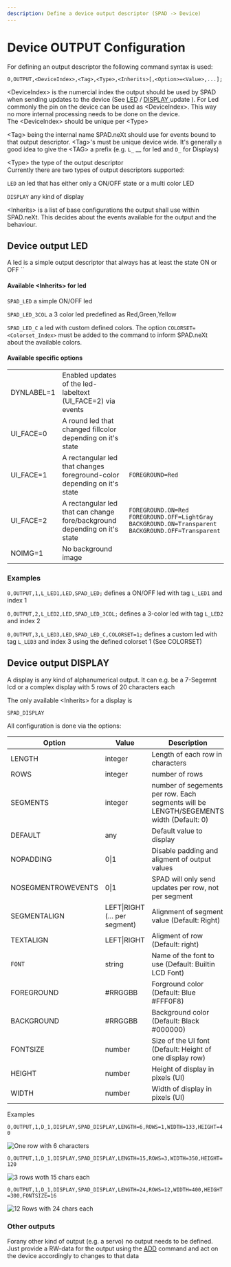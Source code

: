 ```yaml
---
description: Define a device output descriptor (SPAD -> Device)
---
```


# Device OUTPUT Configuration

For defining an output descriptor the following command syntax is used:

```
0,OUTPUT,<DeviceIndex>,<Tag>,<Type>,<Inherits>[,<Option>=<Value>,...];
```

\<DeviceIndex> is the numercial index the output should be used by SPAD when sending updates to the device (See [LED](../../device-led-update-channel-6.md) / [DISPLAY ](../../device-display-update-channel-7.md)update   ). For Led commonly the pin on the device can be used as \<DeviceIndex>. This way no more internal processing needs to be done on the device. \
The \<DeviceIndex> should be unique per \<Type>

\<Tag> being the internal name SPAD.neXt should use for events bound to that output descriptor. \<Tag>'s must be unique device wide. It's generally a good idea to give the \<TAG> a prefix (e.g. `L_` __ for led and `D_` for Displays)

\<Type> the type of the output descriptor\
Currently there are two types of output descriptors  supported:

`LED` an led that has either only a ON/OFF state or a multi color LED

`DISPLAY` any kind of display&#x20;

\<Inherits> is a list of base configurations the output shall use within SPAD.neXt. This decides about the events available for the output and the behaviour.

## Device output LED

A led is a simple output descriptor that always has at least the state ON or OFF ``&#x20;

#### Available \<Inherits> for led

`SPAD_LED`  a simple ON/OFF led

`SPAD_LED_3COL` a 3 color led predefined as Red,Green,Yellow

`SPAD_LED_C` a led with custom defined colors. The option `COLORSET=<Colorset_Index>` must be added to the command to inform SPAD.neXt about the available colors.

#### Available specific options

|             |                                                                           |                                                                                                                                                                     |
| ----------- | ------------------------------------------------------------------------- | ------------------------------------------------------------------------------------------------------------------------------------------------------------------- |
| DYNLABEL=1  | Enabled updates of the led-labeltext (UI\_FACE=2) via events              |                                                                                                                                                                     |
| UI\_FACE=0  | A round led that changed fillcolor depending on it's state                |                                                                                                                                                                     |
| UI\_FACE=1  | A rectangular led that changes foreground-color depending on it's state   | `FOREGROUND=Red`                                                                                                                                                    |
| UI\_FACE=2  | A rectangular led that can change fore/background depending on it's state | <p><code>FOREGROUND.ON=Red</code><br><code>FOREGROUND.OFF=LightGray</code><br><code>BACKGROUND.ON=Transparent</code><br><code>BACKGROUND.OFF=Transparent</code></p> |
| NOIMG=1     | No background image                                                       |                                                                                                                                                                     |

### Examples

`0,OUTPUT,1,L_LED1,LED,SPAD_LED;` defines a ON/OFF led with tag `L_LED1` and index 1

`0,OUTPUT,2,L_LED2,LED,SPAD_LED_3COL;` defines a 3-color led with tag `L_LED2` and index 2

`0,OUTPUT,3,L_LED3,LED,SPAD_LED_C,COLORSET=1;` defines a custom led with tag `L_LED3` and index 3 using the defined colorset 1 (See COLORSET)

## Device output DISPLAY

A display is any kind of alphanumerical output. It can e.g. be a 7-Segemnt lcd or a complex display with 5 rows of 20 characters each

The only available \<Inherits> for a display is

`SPAD_DISPLAY`

All configuration is done via the options:

| Option             | Value                         | Description                                                                            |
| ------------------ | ----------------------------- | -------------------------------------------------------------------------------------- |
| LENGTH             | integer                       | Length of each row in characters                                                       |
| ROWS               | integer                       | number of rows                                                                         |
| SEGMENTS           | integer                       | number of segements per row. Each segments will be LENGTH/SEGEMENTS width (Default: 0) |
| DEFAULT            | any                           | Default value to display                                                               |
| NOPADDING          | 0\|1                          | Disable padding and aligment of output values                                          |
| NOSEGMENTROWEVENTS | 0\|1                          | SPAD will only send updates per row, not per segment                                   |
| SEGMENTALIGN       | LEFT\|RIGHT (... per segment) | Alignment of segment value (Default: Right)                                            |
| TEXTALIGN          | LEFT\|RIGHT                   | Aligment of row (Default: right)                                                       |
| `FONT`             | string                        | Name of the font to use (Default: Builtin LCD Font)                                    |
| FOREGROUND         | #RRGGBB                       | Forground color (Default: Blue #FFF0F8)                                                |
| BACKGROUND         | #RRGGBB                       | Background color (Default: Black #000000)                                              |
| FONTSIZE           | number                        | Size of the UI font (Default: Height of one display row)                               |
| HEIGHT             | number                        | Height of display in pixels (UI)                                                       |
| WIDTH              | number                        | Width of display in pixels (UI)                                                        |

Examples

`0,OUTPUT,1,D_1,DISPLAY,SPAD_DISPLAY,LENGTH=6,ROWS=1,WIDTH=133,HEIGHT=40`

![One row with 6 characters](../../../../.gitbook/assets/Serial\_Display\_1.png)

`0,OUTPUT,1,D_1,DISPLAY,SPAD_DISPLAY,LENGTH=15,ROWS=3,WIDTH=350,HEIGHT=120`

![3 rows woth 15 chars each](../../../../.gitbook/assets/Serial\_Display\_2.png)

`0,OUTPUT,1,D_1,DISPLAY,SPAD_DISPLAY,LENGTH=24,ROWS=12,WIDTH=400,HEIGHT=300,FONTSIZE=16`

![12 Rows with 24 chars each](../../../../.gitbook/assets/Serial\_Display\_3.png)

### Other outputs

Forany other kind of output (e.g. a servo) no output needs to be defined. Just provide a RW-data for the output using the [ADD](../../command-1/#subcommand-add) command and act on the device accordingly to changes to that data

